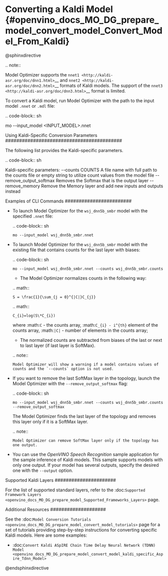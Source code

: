 # Converting a Kaldi Model {#openvino_docs_MO_DG_prepare_model_convert_model_Convert_Model_From_Kaldi}

@sphinxdirective

.. note:: 

   Model Optimizer supports the `nnet1 <http://kaldi-asr.org/doc/dnn1.html>`__ and `nnet2 <http://kaldi-asr.org/doc/dnn2.html>`__ formats of Kaldi models. The support of the `nnet3 <http://kaldi-asr.org/doc/dnn3.html>`__ format is limited.
 
To convert a Kaldi model, run Model Optimizer with the path to the input model ``.nnet`` or ``.mdl`` file:

.. code-block:: sh

   mo --input_model <INPUT_MODEL>.nnet

Using Kaldi-Specific Conversion Parameters 
##########################################

The following list provides the Kaldi-specific parameters.

.. code-block:: sh

   Kaldi-specific parameters:
   --counts COUNTS       A file name with full path to the counts file or empty string to utilize count values from the model file
   --remove_output_softmax
                           Removes the Softmax that is the output layer
   --remove_memory       Remove the Memory layer and add new inputs and outputs instead

Examples of CLI Commands
########################

* To launch Model Optimizer for the ``wsj_dnn5b_smbr`` model with the specified ``.nnet`` file:
   
   .. code-block:: sh

      mo --input_model wsj_dnn5b_smbr.nnet
  

* To launch Model Optimizer for the ``wsj_dnn5b_smbr`` model with the existing file that contains counts for the last layer with biases:

   .. code-block:: sh

      mo --input_model wsj_dnn5b_smbr.nnet --counts wsj_dnn5b_smbr.counts
   

   * The Model Optimizer normalizes сounts in the following way:
    
   .. math::
    
      S = \frac{1}{\sum_{j = 0}^{|C|}C_{j}}
    
   .. math::
    
      C_{i}=log(S\*C_{i})
    
   where :math:`C` - the counts array, :math:`C_{i} - i^{th}` element of the counts array, :math:`|C|` - number of elements in the counts array;

   * The normalized counts are subtracted from biases of the last or next to last layer (if last layer is SoftMax).
  
   .. note::  

      Model Optimizer will show a warning if a model contains values of counts and the `--counts` option is not used.

* If you want to remove the last SoftMax layer in the topology, launch the Model Optimizer with the `--remove_output_softmax` flag:

   .. code-block:: sh

      mo --input_model wsj_dnn5b_smbr.nnet --counts wsj_dnn5b_smbr.counts --remove_output_softmax
   

   The Model Optimizer finds the last layer of the topology and removes this layer only if it is a SoftMax layer.

   .. note:: 

      Model Optimizer can remove SoftMax layer only if the topology has one output.

* You can use the *OpenVINO Speech Recognition* sample application for the sample inference of Kaldi models. This sample supports models with only one output. If your model has several outputs, specify the desired one with the ``--output`` option.

Supported Kaldi Layers
######################

For the list of supported standard layers, refer to the :doc:`Supported Framework Layers <openvino_docs_MO_DG_prepare_model_Supported_Frameworks_Layers>` page.

Additional Resources
####################

See the :doc:`Model Conversion Tutorials <openvino_docs_MO_DG_prepare_model_convert_model_tutorials>` page for a set of tutorials providing step-by-step instructions for converting specific Kaldi models. Here are some examples:

* :doc:`Convert Kaldi ASpIRE Chain Time Delay Neural Network (TDNN) Model <openvino_docs_MO_DG_prepare_model_convert_model_kaldi_specific_Aspire_Tdnn_Model>`


@endsphinxdirective

